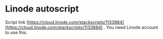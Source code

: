 # Linode autoscript

Script link [https://cloud.linode.com/stackscripts/1133884](https://cloud.linode.com/stackscripts/1133884) . You need Linode account to use this.
